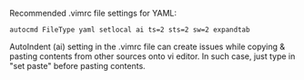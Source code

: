 Recommended .vimrc file settings for YAML:

	autocmd FileType yaml setlocal ai ts=2 sts=2 sw=2 expandtab

AutoIndent (ai) setting in the .vimrc file can create issues while copying & pasting contents from other sources onto vi editor. In such case, just type in "set paste" before pasting contents.
